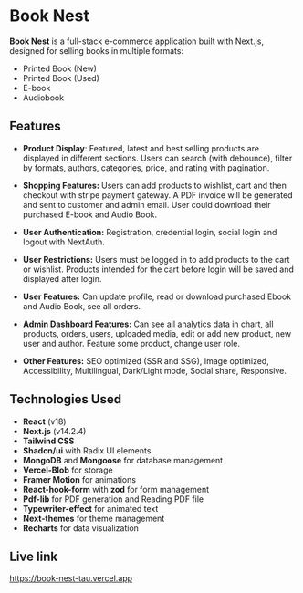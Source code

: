 # Book Nest

**Book Nest** is a full-stack e-commerce application built with Next.js, designed for selling books in multiple formats:

- Printed Book (New)
- Printed Book (Used)
- E-book
- Audiobook

## Features
 
- **Product Display**: Featured, latest and best selling products are displayed in different sections. Users can search (with debounce), filter by formats, authors, categories, price, and rating with pagination.

- **Shopping Features:** Users can add products to wishlist, cart and then checkout with stripe payment gateway. A PDF invoice will be generated and sent to customer and admin email. User could download their purchased E-book and Audio Book.

- **User Authentication:** Registration, credential login, social login and logout with NextAuth.

- **User Restrictions:** Users must be logged in to add products to the cart or wishlist. Products intended for the cart before login will be saved and displayed after login.

- **User Features:** Can update profile, read or download purchased Ebook and Audio Book, see all orders.

- **Admin Dashboard Features:** Can see all analytics data in chart, all products, orders, users, uploaded media, edit or add new product, new user and author. Feature some product, change user role.

- **Other Features:** SEO optimized (SSR and SSG), Image optimized, Accessibility, Multilingual, Dark/Light mode, Social share, Responsive.

## Technologies Used

- **React** (v18)
- **Next.js** (v14.2.4)
- **Tailwind CSS** 
- **Shadcn/ui** with Radix UI elements. 
- **MongoDB** and **Mongoose** for database management
- **Vercel-Blob** for storage
- **Framer Motion** for animations
- **React-hook-form** with **zod**  for form management 
- **Pdf-lib** for PDF generation and Reading PDF file
- **Typewriter-effect** for animated text 
- **Next-themes** for theme management
- **Recharts** for data visualization 

## Live link
https://book-nest-tau.vercel.app